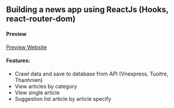
## Building a news app using ReactJs (Hooks, react-router-dom)

#### Preview
[Preview Website](https://news-client-kid1412.vercel.app/)

#### Features:
- Crawl data and save to database from API (Vnexpress, Tuoitre, Thanhnien)
- View articles by category
- View single article
- Suggestion list article by article specify
